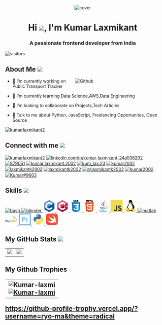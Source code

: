 <div align="center">
<img width="100%" height = "250px" src="https://cdn.pixabay.com/photo/2018/01/14/23/12/nature-3082832_1280.jpg" alt="cover" />
</div>

<h1 align="center"">Hi <img src = "https://raw.githubusercontent.com/MartinHeinz/MartinHeinz/master/wave.gif" width = 50px>, I'm Kumar Laxmikant</h1>
<h3 align="center">A passionate frontend developer from India</h3>

![visitors](https://visitor-badge.glitch.me/badge?page_id=Kumar-laxmi.Kumar-laxmi)

<h2> About Me <img src = "https://media0.giphy.com/media/KDDpcKigbfFpnejZs6/giphy.gif?cid=ecf05e47oy6f4zjs8g1qoiystc56cu7r9tb8a1fe76e05oty&rid=giphy.gif" width = 100px></h2> 

<img width="55%" align="right" alt="Github" src="https://raw.githubusercontent.com/onimur/.github/master/.resources/git-header.svg" />


- 🔭 I’m currently working on Public Transport Tracker

- 🌱 I’m currently learning Data Science,AWS,Data Engineering 

- 👯 I’m looking to collaborate on Projects,Tech Articles 

- 💬 Talk to me about Python, JavaScript, Freelancing Opportunites, Open Source 

<p align="left"> <a href="https://twitter.com/kumarlaxmikant2" target="blank"><img src="https://img.shields.io/twitter/follow/kumarlaxmikant2?logo=twitter&style=for-the-badge" alt="kumarlaxmikant2" /></a> </p>

<h2> Connect with me <img src='https://raw.githubusercontent.com/ShahriarShafin/ShahriarShafin/main/Assets/handshake.gif' width="100px"> </h2>
<p align="left">
<a href="https://twitter.com/kumarlaxmikant2" target="blank"><img align="center" src="https://raw.githubusercontent.com/rahuldkjain/github-profile-readme-generator/master/src/images/icons/Social/twitter.svg" alt="kumarlaxmikant2" height="30" width="40" /></a>
<a href="https://linkedin.com/in/linkedin.com/in/kumar-laxmikant-24a938202" target="blank"><img align="center" src="https://raw.githubusercontent.com/rahuldkjain/github-profile-readme-generator/master/src/images/icons/Social/linked-in-alt.svg" alt="linkedin.com/in/kumar-laxmikant-24a938202" height="30" width="40" /></a>
<a href="https://stackoverflow.com/users/879051" target="blank"><img align="center" src="https://raw.githubusercontent.com/rahuldkjain/github-profile-readme-generator/master/src/images/icons/Social/stack-overflow.svg" alt="879051" height="30" width="40" /></a>
<a href="https://fb.com/kumar.laxmikant.2002" target="blank"><img align="center" src="https://raw.githubusercontent.com/rahuldkjain/github-profile-readme-generator/master/src/images/icons/Social/facebook.svg" alt="kumar.laxmikant.2002" height="30" width="40" /></a>
<a href="https://instagram.com/kum_lax.23" target="blank"><img align="center" src="https://raw.githubusercontent.com/rahuldkjain/github-profile-readme-generator/master/src/images/icons/Social/instagram.svg" alt="kum_lax.23" height="30" width="40" /></a>
<a href="https://www.codechef.com/users/kumar2002" target="blank"><img align="center" src="https://cdn.jsdelivr.net/npm/simple-icons@3.1.0/icons/codechef.svg" alt="kumar2002" height="30" width="40" /></a>
<a href="https://www.hackerrank.com/laxmikantk2002" target="blank"><img align="center" src="https://raw.githubusercontent.com/rahuldkjain/github-profile-readme-generator/master/src/images/icons/Social/hackerrank.svg" alt="laxmikantk2002" height="30" width="40" /></a>
<a href="https://www.leetcode.com/laxmikantk2002" target="blank"><img align="center" src="https://raw.githubusercontent.com/rahuldkjain/github-profile-readme-generator/master/src/images/icons/Social/leet-code.svg" alt="laxmikantk2002" height="30" width="40" /></a>
<a href="https://www.hackerearth.com/@laxmikantk2002" target="blank"><img align="center" src="https://raw.githubusercontent.com/rahuldkjain/github-profile-readme-generator/master/src/images/icons/Social/hackerearth.svg" alt="@laxmikantk2002" height="30" width="40" /></a>
<a href="https://www.topcoder.com/members/kumar2002" target="blank"><img align="center" src="https://cdn.jsdelivr.net/npm/simple-icons@3.0.1/icons/topcoder.svg" alt="kumar2002" height="30" width="40" /></a>
<a href="https://discord.gg/Kumar#9663" target="blank"><img align="center" src="https://raw.githubusercontent.com/rahuldkjain/github-profile-readme-generator/master/src/images/icons/Social/discord.svg" alt="Kumar#9663" height="30" width="40" /></a>
</p>

<h2> Skills <img src = "https://media2.giphy.com/media/QssGEmpkyEOhBCb7e1/giphy.gif?cid=ecf05e47a0n3gi1bfqntqmob8g9aid1oyj2wr3ds3mg700bl&rid=giphy.gif" width = 32px> </h2>
<p align="left"> <a href="https://www.gnu.org/software/bash/" target="_blank"> <img src="https://www.vectorlogo.zone/logos/gnu_bash/gnu_bash-icon.svg" alt="bash" width="40" height="40"/> </a> <a href="https://www.blender.org/" target="_blank"> <img src="https://download.blender.org/branding/community/blender_community_badge_white.svg" alt="blender" width="40" height="40"/> </a> <a href="https://www.cprogramming.com/" target="_blank"> <img src="https://raw.githubusercontent.com/devicons/devicon/master/icons/c/c-original.svg" alt="c" width="40" height="40"/> </a> <a href="https://www.w3schools.com/cpp/" target="_blank"> <img src="https://raw.githubusercontent.com/devicons/devicon/master/icons/cplusplus/cplusplus-original.svg" alt="cplusplus" width="40" height="40"/> </a> <a href="https://www.w3schools.com/css/" target="_blank"> <img src="https://raw.githubusercontent.com/devicons/devicon/master/icons/css3/css3-original-wordmark.svg" alt="css3" width="40" height="40"/> </a> <a href="https://www.w3.org/html/" target="_blank"> <img src="https://raw.githubusercontent.com/devicons/devicon/master/icons/html5/html5-original-wordmark.svg" alt="html5" width="40" height="40"/> </a> <a href="https://www.java.com" target="_blank"> <img src="https://raw.githubusercontent.com/devicons/devicon/master/icons/java/java-original.svg" alt="java" width="40" height="40"/> </a> <a href="https://developer.mozilla.org/en-US/docs/Web/JavaScript" target="_blank"> <img src="https://raw.githubusercontent.com/devicons/devicon/master/icons/javascript/javascript-original.svg" alt="javascript" width="40" height="40"/> </a> <a href="https://www.linux.org/" target="_blank"> <img src="https://raw.githubusercontent.com/devicons/devicon/master/icons/linux/linux-original.svg" alt="linux" width="40" height="40"/> </a> <a href="https://www.mathworks.com/" target="_blank"> <img src="https://upload.wikimedia.org/wikipedia/commons/2/21/Matlab_Logo.png" alt="matlab" width="40" height="40"/> </a> <a href="https://www.mysql.com/" target="_blank"> <img src="https://raw.githubusercontent.com/devicons/devicon/master/icons/mysql/mysql-original-wordmark.svg" alt="mysql" width="40" height="40"/> </a> <a href="https://www.photoshop.com/en" target="_blank"> <img src="https://raw.githubusercontent.com/devicons/devicon/master/icons/photoshop/photoshop-line.svg" alt="photoshop" width="40" height="40"/> </a> <a href="https://www.python.org" target="_blank"> <img src="https://raw.githubusercontent.com/devicons/devicon/master/icons/python/python-original.svg" alt="python" width="40" height="40"/> </a> <a href="https://developer.apple.com/swift/" target="_blank"> <img src="https://raw.githubusercontent.com/devicons/devicon/master/icons/swift/swift-original.svg" alt="swift" width="40" height="40"/> </a> </p>

<h2> My GitHub Stats <img src='https://media1.giphy.com/media/du3J3cXyzhj75IOgvA/giphy.gif?cid=ecf05e47x2g034i9pzwtzzsd3xgg2w9nr94t4tflbbgo3008&rid=giphy.gif' width='32px'> </h2>
<table>
  <tr>
    <td>
      <img src="https://github-readme-stats.vercel.app/api?username=Kumar-laxmi&show_icons=true&include_all_commits=true&count_private=true&hide_border=true&theme=midnight-purple" />
    </td>
    <td>
      <img src="https://github-readme-streak-stats.herokuapp.com?user=Kumar-laxmi&theme=midnight-purple&hide_border=true" />
    </td>
  </tr>
</table>

<h2> My Github Trophies                                                                                                                          
<table>
  <tr>
    <td>
      <img src="https://komarev.com/ghpvc/?username=Kumar-laxmi&label=Profile%20views&color=0e75b6&style=flat" alt="Kumar-laxmi" /><br/>
      <a href="https://github-profile-trophy.vercel.app/?username=Kumar-laxmi&no-bg=true"><img src="https://github-profile-trophy.vercel.app/?username=Kumar-laxmi" alt="Kumar-laxmi" /></a>
    </td>
  </tr>
</table>

https://github-profile-trophy.vercel.app/?username=ryo-ma&theme=radical

